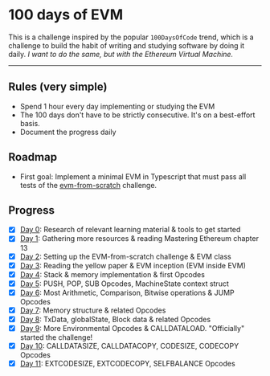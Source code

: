 # 100 days of EVM

This is a challenge inspired by the popular `100DaysOfCode` trend, which is a challenge to build the habit of writing and studying software by doing it daily. _I want to do the same, but with the Ethereum Virtual Machine._

---

## Rules (very simple)

- Spend 1 hour every day implementing or studying the EVM
- The 100 days don't have to be strictly consecutive. It's on a best-effort basis.
- Document the progress daily

## Roadmap

- First goal: Implement a minimal EVM in Typescript that must pass all tests of the [evm-from-scratch](https://github.com/w1nt3r-eth/evm-from-scratch) challenge.

## Progress

- [x] [Day 0](./day00.md): Research of relevant learning material & tools to get started
- [x] [Day 1](./day01.md): Gathering more resources & reading Mastering Ethereum chapter 13
- [x] [Day 2](./day02.md): Setting up the EVM-from-scratch challenge & EVM class
- [x] [Day 3](./day03.md): Reading the yellow paper & EVM inception (EVM inside EVM)
- [x] [Day 4](./day04.md): Stack & memory implementation & first Opcodes
- [x] [Day 5](./day05.md): PUSH, POP, SUB Opcodes, MachineState context struct
- [x] [Day 6](./day06.md): Most Arithmetic, Comparison, Bitwise operations & JUMP Opcodes
- [x] [Day 7](./day07.md): Memory structure & related Opcodes
- [x] [Day 8](./day08.md): TxData, globalState, Block data & related Opcodes
- [x] [Day 9](./day09.md): More Environmental Opcodes & CALLDATALOAD. "Officially" started the challenge!
- [x] [Day 10](./day10.md): CALLDATASIZE, CALLDATACOPY, CODESIZE, CODECOPY Opcodes
- [x] [Day 11](./day11.md): EXTCODESIZE, EXTCODECOPY, SELFBALANCE Opcodes

